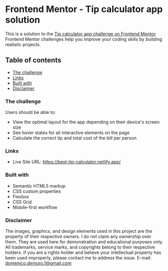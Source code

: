 # Frontend Mentor - Tip calculator app solution

This is a solution to the [Tip calculator app challenge on Frontend Mentor](https://www.frontendmentor.io/challenges/tip-calculator-app-ugJNGbJUX). Frontend Mentor challenges help you improve your coding skills by building realistic projects.

## Table of contents

- [The challenge](#the-challenge)
- [Links](#links)
- [Built with](#built-with)
- [Disclaimer](#disclaimer)

### The challenge

Users should be able to:

- View the optimal layout for the app depending on their device's screen size
- See hover states for all interactive elements on the page
- Calculate the correct tip and total cost of the bill per person


### Links

- Live Site URL: https://best-tip-calculator.netlify.app/



### Built with

- Semantic HTML5 markup
- CSS custom properties
- Flexbox
- CSS Grid
- Mobile-first workflow

### Disclaimer
The images, graphics, and design elements used in this project are the property of their respective owners. I do not claim any ownership over them. They are used here for demonstration and educational purposes only. All trademarks, service marks, and copyrights belong to their respective holders.
If you are a rights holder and believe your intellectual property has been used improperly, please contact me to address the issue.
E-mail: domenico.demuro.1@gmail.com
